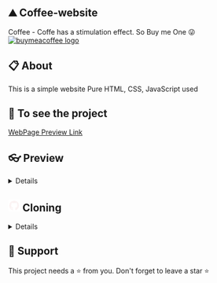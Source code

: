 ## ⛰ Coffee-website
Coffee - Coffe has a stimulation effect. So Buy me One 😜<a href="https://buymeacoffee.com/VYPER_GAMER" target="_blank">
    <img src="https://biocyclopedia.com/images/buy-us-a-coffee.png" height="25" alt="buymeacoffee logo"  />
  </a>

## 📋 About
This is a simple website
Pure HTML, CSS, JavaScript used

## 🔗 To see the project

[WebPage Preview Link](https://vadikgoyal1.github.io/Coffee-Responsive-Website)

## 👓 Preview
<details>

<div align="center">
<a href="https://vadikgoyal1.github.io/Coffee-Responsive-Website/" target="blank">
  <img src="assets/img/preview.png" height="auto0" alt="authentik logo" width = "75%">
</a>
</div>
</details>

## <img src="assets/img/github-logo.png" /> Cloning 

<details>

How to clone your project
```bash
git clone https://github.com/VadikGoyal1/Coffee-Responsive-Website.git
```
```bash
cd project-name
```
</details>

## 🙏 Support
This project needs a ⭐️ from you. Don't forget to leave a star ⭐️
